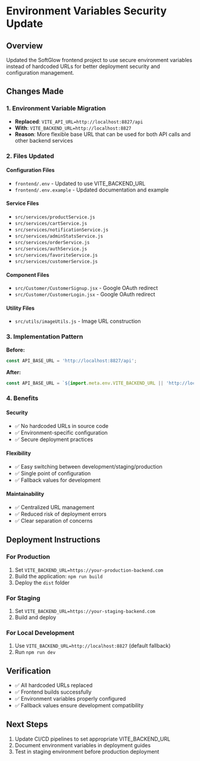 # Environment Variables Security Update

## Overview
Updated the SoftGlow frontend project to use secure environment variables instead of hardcoded URLs for better deployment security and configuration management.

## Changes Made

### 1. Environment Variable Migration
- **Replaced**: `VITE_API_URL=http://localhost:8827/api`
- **With**: `VITE_BACKEND_URL=http://localhost:8827`
- **Reason**: More flexible base URL that can be used for both API calls and other backend services

### 2. Files Updated

#### Configuration Files
- `frontend/.env` - Updated to use VITE_BACKEND_URL
- `frontend/.env.example` - Updated documentation and example

#### Service Files
- `src/services/productService.js`
- `src/services/cartService.js`
- `src/services/notificationService.js`
- `src/services/adminStatsService.js`
- `src/services/orderService.js`
- `src/services/authService.js`
- `src/services/favoriteService.js`
- `src/services/customerService.js`

#### Component Files
- `src/Customer/CustomerSignup.jsx` - Google OAuth redirect
- `src/Customer/CustomerLogin.jsx` - Google OAuth redirect

#### Utility Files
- `src/utils/imageUtils.js` - Image URL construction

### 3. Implementation Pattern

**Before:**
```javascript
const API_BASE_URL = 'http://localhost:8827/api';
```

**After:**
```javascript
const API_BASE_URL = `${import.meta.env.VITE_BACKEND_URL || 'http://localhost:8827'}/api`;
```

### 4. Benefits

#### Security
- ✅ No hardcoded URLs in source code
- ✅ Environment-specific configuration
- ✅ Secure deployment practices

#### Flexibility
- ✅ Easy switching between development/staging/production
- ✅ Single point of configuration
- ✅ Fallback values for development

#### Maintainability
- ✅ Centralized URL management
- ✅ Reduced risk of deployment errors
- ✅ Clear separation of concerns

## Deployment Instructions

### For Production
1. Set `VITE_BACKEND_URL=https://your-production-backend.com`
2. Build the application: `npm run build`
3. Deploy the `dist` folder

### For Staging
1. Set `VITE_BACKEND_URL=https://your-staging-backend.com`
2. Build and deploy

### For Local Development
1. Use `VITE_BACKEND_URL=http://localhost:8827` (default fallback)
2. Run `npm run dev`

## Verification
- ✅ All hardcoded URLs replaced
- ✅ Frontend builds successfully
- ✅ Environment variables properly configured
- ✅ Fallback values ensure development compatibility

## Next Steps
1. Update CI/CD pipelines to set appropriate VITE_BACKEND_URL
2. Document environment variables in deployment guides
3. Test in staging environment before production deployment